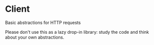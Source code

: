# Client
Basic abstractions for HTTP requests

Please don't use this as a lazy drop-in library: study the code and think about your own abstractions.
